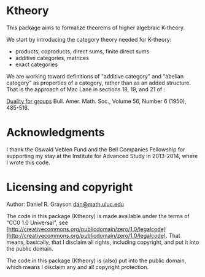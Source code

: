 Ktheory
=======

This package aims to formalize theorems of higher algebraic K-theory.

We start by introducing the category theory needed for K-theory:

  - products, coproducts, direct sums, finite direct sums
  - additive categories, matrices
  - exact categories

  We are working toward definitions of "additive category" and "abelian
  category" as properties of a category, rather than as an added structure.
  That is the approach of Mac Lane in sections 18, 19, and 21 of :

  [Duality for groups](http://projecteuclid.org/DPubS/Repository/1.0/Disseminate?view=body&id=pdf_1&handle=euclid.bams/1183515045)
  Bull. Amer. Math. Soc., Volume 56, Number 6 (1950), 485-516.

Acknowledgments
===============

I thank the Oswald Veblen Fund and the Bell Companies Fellowship for supporting
my stay at the Institute for Advanced Study in 2013-2014, where I wrote this
code.

Licensing and copyright
=======================

Author: Daniel R. Grayson <dan@math.uiuc.edu>

The code in this package (Ktheory) is made available under the terms of "CC0
1.0 Universal", see
[http://creativecommons.org/publicdomain/zero/1.0/legalcode](http://creativecommons.org/publicdomain/zero/1.0/legalcode).
That means, basically, that I disclaim all rights, including copyright, and put
it into the public domain.

The code in this package (Ktheory) is (also) put into the public domain, which
means I disclaim any and all copyright protection.
